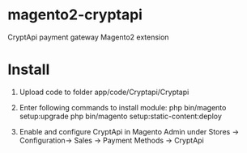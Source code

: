 magento2-cryptapi
======================

CryptApi payment gateway Magento2 extension

Install
=======

1. Upload code to folder app/code/Cryptapi/Cryptapi

2.  Enter following commands to install module:
    php bin/magento setup:upgrade
    php bin/magento setup:static-content:deploy

4. Enable and configure CryptApi in Magento Admin under Stores -> Configuration-> Sales -> Payment Methods -> CryptApi
